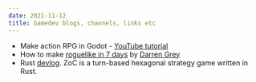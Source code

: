```yaml
---
date: 2021-11-12
title: Gamedev blogs, channels, links etc
---
```


- Make action RPG in Godot - [YouTube tutorial](https://youtube.com/playlist?list=PL9FzW-m48fn2SlrW0KoLT4n5egNdX-W9a)
- How to make [roguelike in 7 days](http://www.gamesofgrey.com/blog/?p=157) by [Darren Grey](https://twitter.com/@dgrey0)
- Rust [devlog](https://ozkriff.github.io/2016-08-22--devlog.html). ZoC is a turn-based hexagonal strategy game written in Rust.